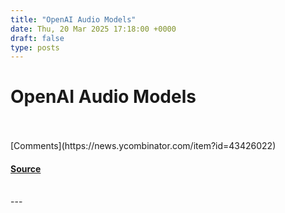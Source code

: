 ```yaml
---
title: "OpenAI Audio Models"
date: Thu, 20 Mar 2025 17:18:00 +0000
draft: false
type: posts
---
```

# OpenAI Audio Models

<br/>

<br/>
[Comments](https://news.ycombinator.com/item?id=43426022)

#### [Source](https://www.openai.fm/)

<br/>
---
